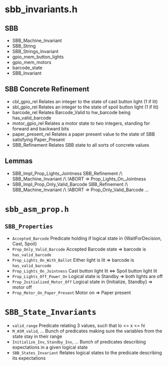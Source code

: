 # sbb_invariants.h

## SBB
- SBB_Machine_Invariant
- SBB_String
- SBB_Strings_Invariant
- gpio_mem_button_lights
- gpio_mem_motors
- barcode_state
- SBB_Invariant

## SBB Concrete Refinement
- cbl_gpio_rel
Relates an integer to the state of cast button light (1 if lit)
- sbl_gpio_rel
Relates an integer to the state of spoil button light (1 if lit)
- barcode_rel
Relates Barcode_Valid to hw_barcode being has_valid_barcode
- motor_gpio_rel
Relates a motor state to two integers, standing for forward and backward bits
- paper_present_rel
Relates a paper present value to the state of SBB satisfying Paper_Present
- SBB_Refinement
Relates SBB state to all sorts of concrete values

## Lemmas
- SBB_Impl_Prop_Lights_Jointness
SBB_Refinement /\ SBB_Machine_Invariant /\ !ABORT => Prop_Lights_On_Jointness
- SBB_Impl_Prop_Only_Valid_Barcode
SBB_Refinement /\ SBB_Machine_Invariant /\ !ABORT => Prop_Only_Valid_Barcode
...

# `sbb_asm_prop.h`

## `SBB_Properties`
- `Accepted_Barcode`
Predicate holding if logical state in {WaitForDecision, Cast, Spoil}
- `Prop_Only_Valid_Barcode`
Accepted Barcode state => barcode is `has_valid_barcode`
- `Prop_Lights_On_With_Ballot`
Either light is lit => barcode is `has_valid_barcode`
- `Prop_Lights_On_Jointness`
Cast button light lit <=> Spoil button light lit
- `Prop_Lights_Off_Power_On`
Logical state is Standby => both lights are off
- `Prop_Initialized_Motor_Off`
Logical state in {Initialize, Standby} => motor off
- `Prop_Motor_On_Paper_Present`
Motor on => Paper present

# `SBB_State_Invariants`
- `valid_range`
Predicate relating 3 values, such that lo <= x <= hi
- `M_ASM_valid`, ...
Bunch of predicates making sure the variables from the state stay in their range
- `Initialize_Inv`, `Standby_Inv`, ...
Bunch of predicates describing expectations in a given logical state
- `SBB_States_Invariant`
Relates logical states to the predicate describing its expectations
